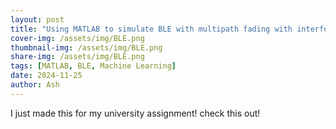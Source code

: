 ```yaml
---
layout: post
title: "Using MATLAB to simulate BLE with multipath fading with interference and machine learning"
cover-img: /assets/img/BLE.png
thumbnail-img: /assets/img/BLE.png
share-img: /assets/img/BLE.png
tags: [MATLAB, BLE, Machine Learning]
date: 2024-11-25
author: Ash
---
```

I just made this for my university assignment! check this out! 
